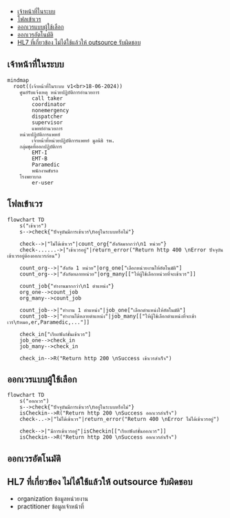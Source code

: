 - [เจ้าหน้าที่ในระบบ](#เจ้าหน้าที่ในระบบ)
- [โฟลเข้าเวร](#โฟลเข้าเวร)
- [ออกเวรแบบผู้ใช้เลือก](#ออกเวรแบบผู้ใช้เลือก)
- [ออกเวรอัตโนมัติ](#ออกเวรอัตโนมัติ)
- [HL7 ที่เกี่ยวข้อง ไม่ได้ใช้แล้วให้ outsource รับผิดชอบ](#hl7-ที่เกี่ยวข้อง-ไม่ได้ใช้แล้วให้-outsource-รับผิดชอบ)

## เจ้าหน้าที่ในระบบ

```mermaid
mindmap
  root((เจ้าหน้าที่ในระบบ v1<br>18-06-2024))
    ศูนย์รับแจ้งเหตุ หน่วยปฏิบัติการอำนวยการ
        call taker
        coordinator
        nonemergency
        dispatcher
        supervisor
        แพทย์อำนวยการ
    หน่วยปฏิบัติการแพทย์
        เจ้าหน้าที่หน่วยปฏิบัติการแพทย์ มูลนิธิ รพ.
    กลุ่มชุดที่ออกปฏิบัติการ
        EMT-I
        EMT-B
        Paramedic
        พนักงานขับรถ
    โรงพยาบาล
        er-user
```  

## โฟลเข้าเวร
```mermaid
flowchart TD
    s("เข้าเวร")
    s-->check{"ปัจจุบันมีการเข้าเวร\nอยู่ในระบบหรือไม่"}

    check-->|"ไม่ได้เข้าเวร"|count_org{"สังกัดมากกว่า\n1 หน่วย"}
    check-......->|"เข้าเวรอยู่"|return_error("Return http 400 \nError ปัจจุบันเข้าเวรอยู่ต้องออกเวรก่อน")

    count_org-->|"สังกัด 1 หน่วย"|org_one["เลือกหน่วยงานให้อัตโนมัติ"]
    count_org-->|"สังกัดหลายหน่วย"|org_many[["ให้ผู้ใช้เลือกหน่วยที่จะเข้าเวร"]]

    count_job{"ทำงานมากกว่า\n1 ตำแหน่ง"}
    org_one-->count_job
    org_many-->count_job

    count_job-->|"ทำงาน 1 ตำแหน่ง"|job_one["เลือกตำแหน่งให้อัตโนมัติ"]
    count_job-->|"ทำงานได้หลายตำแหน่ง"|job_many[["ให้ผู้ใช้เลือกตำแหน่งที่จะเข้าเวร\nหมอ,er,Paramedic,..."]]

    check_in["เรียกฟังก์ชั่นเข้าเวร"]
    job_one-->check_in
    job_many-->check_in

    check_in-->R("Return http 200 \nSuccess เข้าเวรสำเร็จ")
```


## ออกเวรแบบผู้ใช้เลือก
```mermaid
flowchart TD
    s("ออกเวร")
    s-->check{"ปัจจุบันมีการเข้าเวร\nอยู่ในระบบหรือไม่"}
    isCheckin-->R("Return http 200 \nSuccess ออกเวรสำเร็จ")
    check-..->|"ไม่ได้เข้าเวร"|return_error("Return 400 \nError ไม่ได้เข้าเวรอยู่")

    check-->|"มีการเข้าเวรอยู่"|isCheckin[["เรียกฟังก์ชั่นออกเวร"]]
    isCheckin-->R("Return http 200 \nSuccess ออกเวรสำเร็จ")
```


## ออกเวรอัตโนมัติ


## HL7 ที่เกี่ยวข้อง ไม่ได้ใช้แล้วให้ outsource รับผิดชอบ
- organization ข้อมูลหน่วยงาน
- practitioner ข้อมูลเจ้าหน้าที่